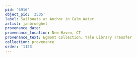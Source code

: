 ```yaml
---
pid: '6916'
object_pid: '3535'
label: Sailboats at Anchor in Calm Water
artist: janbrueghel
provenance_date:
provenance_location: New Haven, CT
provenance_text: Egmont Collection, Yale Library Transfer
collection: provenance
order: '1123'
---
```

